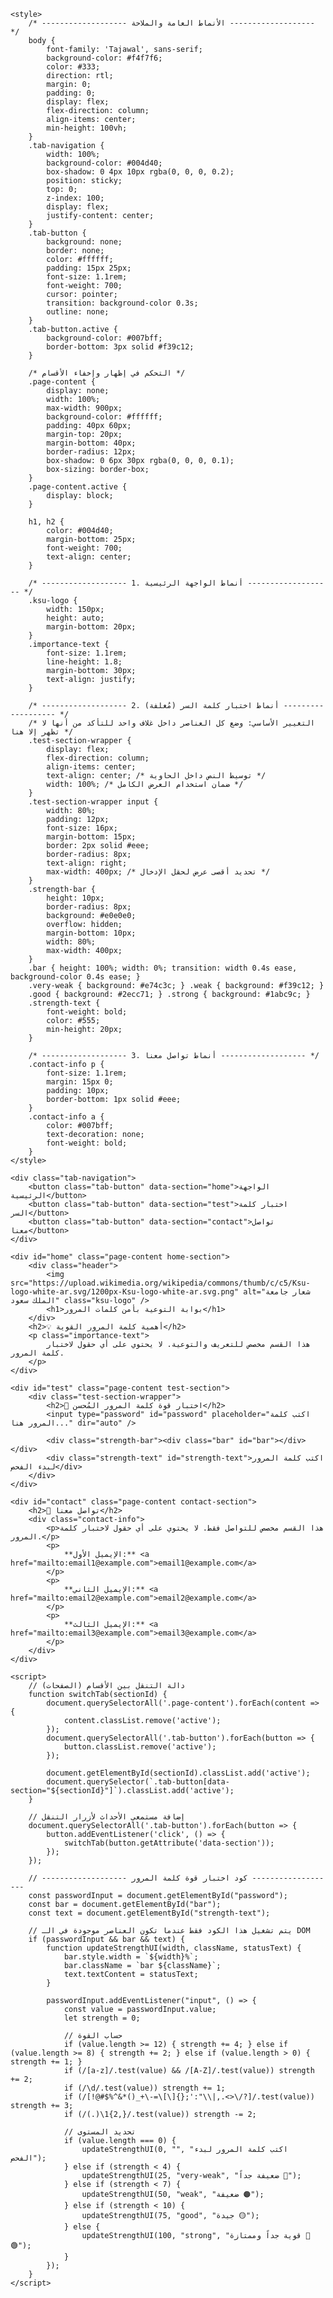 <!DOCTYPE html>
<html lang="ar">
<head>
    <meta charset="UTF-8" />
    <meta name="viewport" content="width=device-width, initial-scale=1.0" />
    <title>بوابة جامعة الملك سعود لأمن كلمات المرور</title>
    <link href="https://fonts.googleapis.com/css2?family=Tajawal:wght@400;700&display=swap" rel="stylesheet">
    
    <style>
        /* ------------------- الأنماط العامة والملاحة ------------------- */
        body {
            font-family: 'Tajawal', sans-serif;
            background-color: #f4f7f6;
            color: #333;
            direction: rtl; 
            margin: 0;
            padding: 0;
            display: flex;
            flex-direction: column;
            align-items: center;
            min-height: 100vh;
        }
        .tab-navigation {
            width: 100%;
            background-color: #004d40;
            box-shadow: 0 4px 10px rgba(0, 0, 0, 0.2);
            position: sticky;
            top: 0;
            z-index: 100;
            display: flex;
            justify-content: center;
        }
        .tab-button {
            background: none;
            border: none;
            color: #ffffff;
            padding: 15px 25px;
            font-size: 1.1rem;
            font-weight: 700;
            cursor: pointer;
            transition: background-color 0.3s;
            outline: none;
        }
        .tab-button.active {
            background-color: #007bff; 
            border-bottom: 3px solid #f39c12; 
        }

        /* التحكم في إظهار وإخفاء الأقسام */
        .page-content {
            display: none; 
            width: 100%;
            max-width: 900px; 
            background-color: #ffffff;
            padding: 40px 60px;
            margin-top: 20px;
            margin-bottom: 40px;
            border-radius: 12px;
            box-shadow: 0 6px 30px rgba(0, 0, 0, 0.1);
            box-sizing: border-box;
        }
        .page-content.active {
            display: block; 
        }

        h1, h2 {
            color: #004d40; 
            margin-bottom: 25px;
            font-weight: 700;
            text-align: center;
        }
        
        /* ------------------- 1. أنماط الواجهة الرئيسية ------------------- */
        .ksu-logo {
            width: 150px;
            height: auto;
            margin-bottom: 20px;
        }
        .importance-text {
            font-size: 1.1rem;
            line-height: 1.8;
            margin-bottom: 30px;
            text-align: justify;
        }
        
        /* ------------------- 2. أنماط اختبار كلمة السر (مُغلفة) ------------------- */
        /* التغيير الأساسي: وضع كل العناصر داخل غلاف واحد للتأكد من أنها لا تظهر إلا هنا */
        .test-section-wrapper { 
            display: flex;
            flex-direction: column;
            align-items: center;
            text-align: center; /* توسيط النص داخل الحاوية */
            width: 100%; /* ضمان استخدام العرض الكامل */
        }
        .test-section-wrapper input {
            width: 80%;
            padding: 12px;
            font-size: 16px;
            margin-bottom: 15px;
            border: 2px solid #eee;
            border-radius: 8px;
            text-align: right;
            max-width: 400px; /* تحديد أقصى عرض لحقل الإدخال */
        }
        .strength-bar {
            height: 10px;
            border-radius: 8px;
            background: #e0e0e0;
            overflow: hidden;
            margin-bottom: 10px;
            width: 80%;
            max-width: 400px;
        }
        .bar { height: 100%; width: 0%; transition: width 0.4s ease, background-color 0.4s ease; }
        .very-weak { background: #e74c3c; } .weak { background: #f39c12; }
        .good { background: #2ecc71; } .strong { background: #1abc9c; }
        .strength-text {
            font-weight: bold;
            color: #555;
            min-height: 20px;
        }

        /* ------------------- 3. أنماط تواصل معنا ------------------- */
        .contact-info p {
            font-size: 1.1rem;
            margin: 15px 0;
            padding: 10px;
            border-bottom: 1px solid #eee;
        }
        .contact-info a {
            color: #007bff;
            text-decoration: none;
            font-weight: bold;
        }
    </style>
</head>
<body onload="switchTab('home')">

    <div class="tab-navigation">
        <button class="tab-button" data-section="home">الواجهة الرئيسية</button>
        <button class="tab-button" data-section="test">اختبار كلمة السر</button>
        <button class="tab-button" data-section="contact">تواصل معنا</button>
    </div>

    <div id="home" class="page-content home-section">
        <div class="header">
            <img src="https://upload.wikimedia.org/wikipedia/commons/thumb/c/c5/Ksu-logo-white-ar.svg/1200px-Ksu-logo-white-ar.svg.png" alt="شعار جامعة الملك سعود" class="ksu-logo" />
            <h1>بوابة التوعية بأمن كلمات المرور</h1>
        </div>
        <h2>💡 أهمية كلمة المرور القوية</h2>
        <p class="importance-text">
            هذا القسم مخصص للتعريف والتوعية. لا يحتوي على أي حقول لاختبار كلمة المرور.
        </p>
    </div>

    <div id="test" class="page-content test-section">
        <div class="test-section-wrapper">
            <h2>🔐 اختبار قوة كلمة المرور المُحسن</h2>
            <input type="password" id="password" placeholder="اكتب كلمة المرور هنا..." dir="auto" /> 
            
            <div class="strength-bar"><div class="bar" id="bar"></div></div>
            <div class="strength-text" id="strength-text">اكتب كلمة المرور لبدء الفحص</div>
        </div>
    </div>

    <div id="contact" class="page-content contact-section">
        <h2>📧 تواصل معنا</h2>
        <div class="contact-info">
            <p>هذا القسم مخصص للتواصل فقط. لا يحتوي على أي حقول لاختبار كلمة المرور.</p>
            <p>
                **الإيميل الأول:** <a href="mailto:email1@example.com">email1@example.com</a>
            </p>
            <p>
                **الإيميل الثاني:** <a href="mailto:email2@example.com">email2@example.com</a>
            </p>
            <p>
                **الإيميل الثالث:** <a href="mailto:email3@example.com">email3@example.com</a>
            </p>
        </div>
    </div>

    <script>
        // دالة التنقل بين الأقسام (الصفحات)
        function switchTab(sectionId) {
            document.querySelectorAll('.page-content').forEach(content => {
                content.classList.remove('active');
            });
            document.querySelectorAll('.tab-button').forEach(button => {
                button.classList.remove('active');
            });

            document.getElementById(sectionId).classList.add('active');
            document.querySelector(`.tab-button[data-section="${sectionId}"]`).classList.add('active');
        }

        // إضافة مستمعي الأحداث لأزرار التنقل
        document.querySelectorAll('.tab-button').forEach(button => {
            button.addEventListener('click', () => {
                switchTab(button.getAttribute('data-section'));
            });
        });

        // ------------------- كود اختبار قوة كلمة المرور -------------------
        const passwordInput = document.getElementById("password");
        const bar = document.getElementById("bar");
        const text = document.getElementById("strength-text");

        // يتم تشغيل هذا الكود فقط عندما تكون العناصر موجودة في الـ DOM
        if (passwordInput && bar && text) { 
            function updateStrengthUI(width, className, statusText) {
                bar.style.width = `${width}%`;
                bar.className = `bar ${className}`; 
                text.textContent = statusText;
            }

            passwordInput.addEventListener("input", () => {
                const value = passwordInput.value;
                let strength = 0; 

                // حساب القوة 
                if (value.length >= 12) { strength += 4; } else if (value.length >= 8) { strength += 2; } else if (value.length > 0) { strength += 1; }
                if (/[a-z]/.test(value) && /[A-Z]/.test(value)) strength += 2;
                if (/\d/.test(value)) strength += 1;
                if (/[!@#$%^&*()_+\-=\[\]{};':"\\|,.<>\/?]/.test(value)) strength += 3;
                if (/(.)\1{2,}/.test(value)) strength -= 2; 
                
                // تحديد المستوى
                if (value.length === 0) {
                    updateStrengthUI(0, "", "اكتب كلمة المرور لبدء الفحص");
                } else if (strength < 4) {
                    updateStrengthUI(25, "very-weak", "ضعيفة جداً 🔴");
                } else if (strength < 7) {
                    updateStrengthUI(50, "weak", "ضعيفة 🟠");
                } else if (strength < 10) {
                    updateStrengthUI(75, "good", "جيدة 🟡");
                } else {
                    updateStrengthUI(100, "strong", "قوية جداً وممتازة 💪🟢");
                }
            });
        }
    </script>
</body>
</html>
